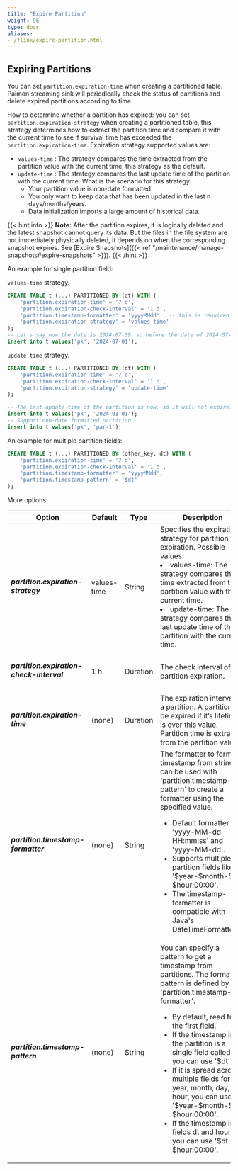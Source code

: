 ```yaml
---
title: "Expire Partition"
weight: 96
type: docs
aliases:
- /flink/expire-partition.html
---
```

<!--
Licensed to the Apache Software Foundation (ASF) under one
or more contributor license agreements.  See the NOTICE file
distributed with this work for additional information
regarding copyright ownership.  The ASF licenses this file
to you under the Apache License, Version 2.0 (the
"License"); you may not use this file except in compliance
with the License.  You may obtain a copy of the License at

  http://www.apache.org/licenses/LICENSE-2.0

Unless required by applicable law or agreed to in writing,
software distributed under the License is distributed on an
"AS IS" BASIS, WITHOUT WARRANTIES OR CONDITIONS OF ANY
KIND, either express or implied.  See the License for the
specific language governing permissions and limitations
under the License.
-->

## Expiring Partitions

You can set `partition.expiration-time` when creating a partitioned table. Paimon streaming sink will periodically check
the status of partitions and delete expired partitions according to time.

How to determine whether a partition has expired: you can set `partition.expiration-strategy` when creating a partitioned table,
this strategy determines how to extract the partition time and compare it with the current time to see if survival time
has exceeded the `partition.expiration-time`. Expiration strategy supported values are:

- `values-time` : The strategy compares the time extracted from the partition value with the current time,
this strategy as the default.
- `update-time` : The strategy compares the last update time of the partition with the current time. 
What is the scenario for this strategy:
   - Your partition value is non-date formatted.
   - You only want to keep data that has been updated in the last n days/months/years.
   - Data initialization imports a large amount of historical data.

{{< hint info >}}
__Note:__ After the partition expires, it is logically deleted and the latest snapshot cannot query its data. But the
files in the file system are not immediately physically deleted, it depends on when the corresponding snapshot expires.
See [Expire Snapshots]({{< ref "/maintenance/manage-snapshots#expire-snapshots" >}}).
{{< /hint >}}

An example for single partition field:

`values-time` strategy.
```sql
CREATE TABLE t (...) PARTITIONED BY (dt) WITH (
    'partition.expiration-time' = '7 d',
    'partition.expiration-check-interval' = '1 d',
    'partition.timestamp-formatter' = 'yyyyMMdd'   -- this is required in `values-time` strategy.
    'partition.expiration-strategy' = 'values-time' 
);
-- Let's say now the date is 2024-07-09，so before the date of 2024-07-02 will expire.
insert into t values('pk', '2024-07-01');
```

`update-time` strategy.
```sql
CREATE TABLE t (...) PARTITIONED BY (dt) WITH (
    'partition.expiration-time' = '7 d',
    'partition.expiration-check-interval' = '1 d',
    'partition.expiration-strategy' = 'update-time'
);

-- The last update time of the partition is now, so it will not expire.
insert into t values('pk', '2024-01-01');
-- Support non-date formatted partition.
insert into t values('pk', 'par-1'); 

```

An example for multiple partition fields:
```sql
CREATE TABLE t (...) PARTITIONED BY (other_key, dt) WITH (
    'partition.expiration-time' = '7 d',
    'partition.expiration-check-interval' = '1 d',
    'partition.timestamp-formatter' = 'yyyyMMdd',
    'partition.timestamp-pattern' = '$dt'
);
```

More options:

<table class="table table-bordered">
    <thead>
    <tr>
      <th class="text-left" style="width: 20%">Option</th>
      <th class="text-left" style="width: 5%">Default</th>
      <th class="text-left" style="width: 10%">Type</th>
      <th class="text-left" style="width: 60%">Description</th>
    </tr>
    </thead>
    <tbody>
        <tr>
            <td><h5>partition.expiration-strategy</h5></td>
            <td style="word-wrap: break-word;">values-time</td>
            <td>String</td>
            <td>
                Specifies the expiration strategy for partition expiration. 
                Possible values:
                <li>values-time: The strategy compares the time extracted from the partition value with the current time.</li>
                <li>update-time: The strategy compares the last update time of the partition with the current time.</li>
            </td>
        </tr>
        <tr>
            <td><h5>partition.expiration-check-interval</h5></td>
            <td style="word-wrap: break-word;">1 h</td>
            <td>Duration</td>
            <td>The check interval of partition expiration.</td>
        </tr>
        <tr>
            <td><h5>partition.expiration-time</h5></td>
            <td style="word-wrap: break-word;">(none)</td>
            <td>Duration</td>
            <td>The expiration interval of a partition. A partition will be expired if it‘s lifetime is over this value. Partition time is extracted from the partition value.</td>
        </tr>
        <tr>
            <td><h5>partition.timestamp-formatter</h5></td>
            <td style="word-wrap: break-word;">(none)</td>
            <td>String</td>
            <td>The formatter to format timestamp from string. It can be used with 'partition.timestamp-pattern' to create a formatter using the specified value.<ul><li>Default formatter is 'yyyy-MM-dd HH:mm:ss' and 'yyyy-MM-dd'.</li><li>Supports multiple partition fields like '$year-$month-$day $hour:00:00'.</li><li>The timestamp-formatter is compatible with Java's DateTimeFormatter.</li></ul></td>
        </tr>
        <tr>
            <td><h5>partition.timestamp-pattern</h5></td>
            <td style="word-wrap: break-word;">(none)</td>
            <td>String</td>
            <td>You can specify a pattern to get a timestamp from partitions. The formatter pattern is defined by 'partition.timestamp-formatter'.<ul><li>By default, read from the first field.</li><li>If the timestamp in the partition is a single field called 'dt', you can use '$dt'.</li><li>If it is spread across multiple fields for year, month, day, and hour, you can use '$year-$month-$day $hour:00:00'.</li><li>If the timestamp is in fields dt and hour, you can use '$dt $hour:00:00'.</li></ul></td>
        </tr>
    </tbody>
</table>
